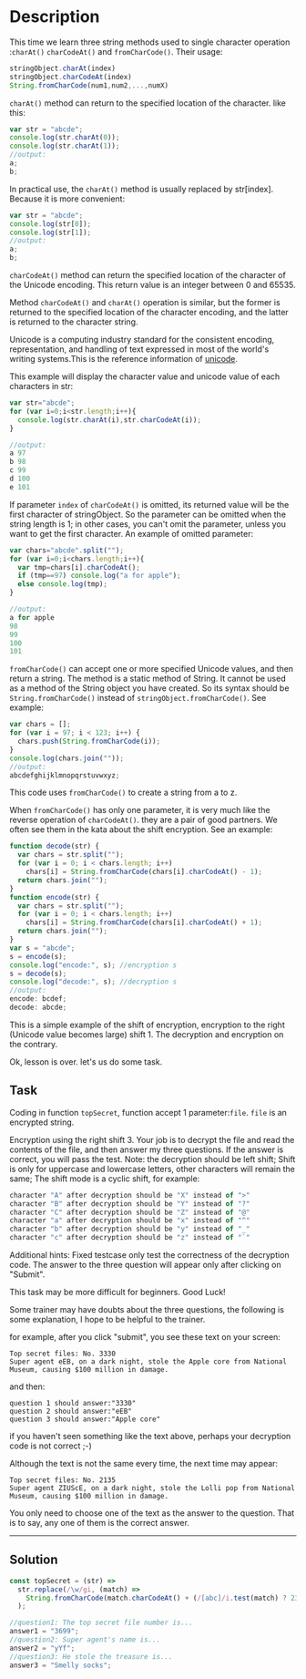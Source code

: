 # Description

This time we learn three string methods used to single character operation :`charAt()` `charCodeAt()` and `fromCharCode()`. Their usage:

```js
stringObject.charAt(index)
stringObject.charCodeAt(index)
String.fromCharCode(num1,num2,...,numX)
```

`charAt()` method can return to the specified location of the character. like this:

```js
var str = "abcde";
console.log(str.charAt(0));
console.log(str.charAt(1));
//output:
a;
b;
```

In practical use, the `charAt()` method is usually replaced by str[index]. Because it is more convenient:

```js
var str = "abcde";
console.log(str[0]);
console.log(str[1]);
//output:
a;
b;
```

`charCodeAt()` method can return the specified location of the character of the Unicode encoding. This return value is an integer between 0 and 65535.

Method `charCodeAt()` and `charAt()` operation is similar, but the former is returned to the specified location of the character encoding, and the latter is returned to the character string.

Unicode is a computing industry standard for the consistent encoding, representation, and handling of text expressed in most of the world's writing systems.This is the reference information of [unicode](https://en.wikipedia.org/wiki/Unicode).

This example will display the character value and unicode value of each characters in str:

```js
var str="abcde";
for (var i=0;i<str.length;i++){
  console.log(str.charAt(i),str.charCodeAt(i));
}

//output:
a 97
b 98
c 99
d 100
e 101
```

If parameter `index` of `charCodeAt()` is omitted, its returned value will be the first character of stringObject. So the parameter can be omitted when the string length is 1; in other cases, you can't omit the parameter, unless you want to get the first character. An example of omitted parameter:

```js
var chars="abcde".split("");
for (var i=0;i<chars.length;i++){
  var tmp=chars[i].charCodeAt();
  if (tmp==97) console.log("a for apple");
  else console.log(tmp);
}

//output:
a for apple
98
99
100
101
```

`fromCharCode()` can accept one or more specified Unicode values, and then return a string. The method is a static method of String. It cannot be used as a method of the String object you have created. So its syntax should be `String.fromCharCode()` instead of `stringObject.fromCharCode()`. See example:

```js
var chars = [];
for (var i = 97; i < 123; i++) {
  chars.push(String.fromCharCode(i));
}
console.log(chars.join(""));
//output:
abcdefghijklmnopqrstuvwxyz;
```

This code uses `fromCharCode()` to create a string from a to z.

When `fromCharCode()` has only one parameter, it is very much like the reverse operation of `charCodeAt()`. they are a pair of good partners. We often see them in the kata about the shift encryption. See an example:

```js
function decode(str) {
  var chars = str.split("");
  for (var i = 0; i < chars.length; i++)
    chars[i] = String.fromCharCode(chars[i].charCodeAt() - 1);
  return chars.join("");
}
function encode(str) {
  var chars = str.split("");
  for (var i = 0; i < chars.length; i++)
    chars[i] = String.fromCharCode(chars[i].charCodeAt() + 1);
  return chars.join("");
}
var s = "abcde";
s = encode(s);
console.log("encode:", s); //encryption s
s = decode(s);
console.log("decode:", s); //decryption s
//output:
encode: bcdef;
decode: abcde;
```

This is a simple example of the shift of encryption, encryption to the right (Unicode value becomes large) shift 1. The decryption and encryption on the contrary.

Ok, lesson is over. let's us do some task.

## Task

Coding in function `topSecret`, function accept 1 parameter:`file`. `file` is an encrypted string.

Encryption using the right shift 3. Your job is to decrypt the file and read the contents of the file, and then answer my three questions. If the answer is correct, you will pass the test. Note: the decryption should be left shift; Shift is only for uppercase and lowercase letters, other characters will remain the same; The shift mode is a cyclic shift, for example:

```js
character "A" after decryption should be "X" instead of ">"
character "B" after decryption should be "Y" instead of "?"
character "C" after decryption should be "Z" instead of "@"
character "a" after decryption should be "x" instead of "^"
character "b" after decryption should be "y" instead of "_"
character "c" after decryption should be "z" instead of "`"
```

Additional hints: Fixed testcase only test the correctness of the decryption code. The answer to the three question will appear only after clicking on "Submit".

This task may be more difficult for beginners. Good Luck!

Some trainer may have doubts about the three questions, the following is some explanation, I hope to be helpful to the trainer.

for example, after you click "submit", you see these text on your screen:

```
Top secret files: No. 3330
Super agent eEB, on a dark night, stole the Apple core from National Museum, causing $100 million in damage.
```

and then:

```
question 1 should answer:"3330"
question 2 should answer:"eEB"
question 3 should answer:"Apple core"
```

if you haven't seen something like the text above, perhaps your decryption code is not correct ;-)

Although the text is not the same every time, the next time may appear:

```
Top secret files: No. 2135
Super agent ZIUScE, on a dark night, stole the Lolli pop from National Museum, causing $100 million in damage.
```

You only need to choose one of the text as the answer to the question. That is to say, any one of them is the correct answer.

---

## Solution

```js
const topSecret = (str) =>
  str.replace(/\w/gi, (match) =>
    String.fromCharCode(match.charCodeAt() + (/[abc]/i.test(match) ? 23 : -3))
  );

//question1: The top secret file number is...
answer1 = "3699";
//question2: Super agent's name is...
answer2 = "yYf";
//question3: He stole the treasure is...
answer3 = "Smelly socks";
```
